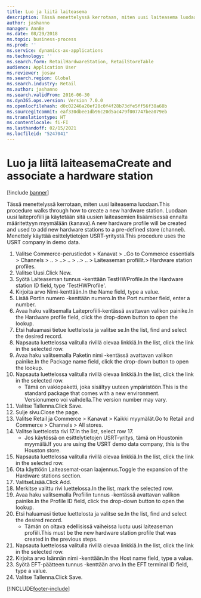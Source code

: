 ```yaml
---
title: Luo ja liitä laiteasema
description: Tässä menettelyssä kerrotaan, miten uusi laiteasema luodaan.
author: jashanno
manager: AnnBe
ms.date: 08/29/2018
ms.topic: business-process
ms.prod: ''
ms.service: dynamics-ax-applications
ms.technology: ''
ms.search.form: RetailHardwareStation, RetailStoreTable
audience: Application User
ms.reviewer: josaw
ms.search.region: Global
ms.search.industry: Retail
ms.author: jashanno
ms.search.validFrom: 2016-06-30
ms.dyn365.ops.version: Version 7.0.0
ms.openlocfilehash: d0c02246a20ef28c0f4f28b73dfe5ff56f38a68b
ms.sourcegitcommit: eaf330dbee1db96c20d5ac479f007747bea079eb
ms.translationtype: HT
ms.contentlocale: fi-FI
ms.lasthandoff: 02/15/2021
ms.locfileid: "5247041"
---
```

# <a name="create-and-associate-a-hardware-station"></a><span data-ttu-id="bc4ec-103">Luo ja liitä laiteasema</span><span class="sxs-lookup"><span data-stu-id="bc4ec-103">Create and associate a hardware station</span></span>

[!include [banner](../includes/banner.md)]

<span data-ttu-id="bc4ec-104">Tässä menettelyssä kerrotaan, miten uusi laiteasema luodaan.</span><span class="sxs-lookup"><span data-stu-id="bc4ec-104">This procedure walks through how to create a new hardware station.</span></span> <span data-ttu-id="bc4ec-105">Luodaan uusi laiteprofiili ja käytetään sitä uusien laiteasemien lisäämisessä ennalta määritettyyn myymälään (kanava).</span><span class="sxs-lookup"><span data-stu-id="bc4ec-105">A new hardware profile will be created and used to add new hardware stations to a pre-defined store (channel).</span></span> <span data-ttu-id="bc4ec-106">Menettely käyttää esittelytietojen USRT-yritystä.</span><span class="sxs-lookup"><span data-stu-id="bc4ec-106">This procedure uses the USRT company in demo data.</span></span>

1. <span data-ttu-id="bc4ec-107">Valitse Commerce-perustiedot > Kanavat > ..</span><span class="sxs-lookup"><span data-stu-id="bc4ec-107">Go to Commerce essentials > Channels > ..</span></span> <span data-ttu-id="bc4ec-108">> ..</span><span class="sxs-lookup"><span data-stu-id="bc4ec-108">> ..</span></span> <span data-ttu-id="bc4ec-109">> ..</span><span class="sxs-lookup"><span data-stu-id="bc4ec-109">> ..</span></span> <span data-ttu-id="bc4ec-110">> Laiteaseman profiilit.</span><span class="sxs-lookup"><span data-stu-id="bc4ec-110">> Hardware station profiles.</span></span>
2. <span data-ttu-id="bc4ec-111">Valitse Uusi.</span><span class="sxs-lookup"><span data-stu-id="bc4ec-111">Click New.</span></span>
3. <span data-ttu-id="bc4ec-112">Syötä Laiteaseman tunnus -kenttään TestHWProfile.</span><span class="sxs-lookup"><span data-stu-id="bc4ec-112">In the Hardware station ID field, type 'TestHWProfile'.</span></span>
4. <span data-ttu-id="bc4ec-113">Kirjoita arvo Nimi-kenttään.</span><span class="sxs-lookup"><span data-stu-id="bc4ec-113">In the Name field, type a value.</span></span>
5. <span data-ttu-id="bc4ec-114">Lisää Portin numero -kenttään numero.</span><span class="sxs-lookup"><span data-stu-id="bc4ec-114">In the Port number field, enter a number.</span></span>
6. <span data-ttu-id="bc4ec-115">Avaa haku valitsemalla Laiteprofiili-kentässä avattavan valikon painike.</span><span class="sxs-lookup"><span data-stu-id="bc4ec-115">In the Hardware profile field, click the drop-down button to open the lookup.</span></span>
7. <span data-ttu-id="bc4ec-116">Etsi haluamasi tietue luettelosta ja valitse se.</span><span class="sxs-lookup"><span data-stu-id="bc4ec-116">In the list, find and select the desired record.</span></span>
8. <span data-ttu-id="bc4ec-117">Napsauta luettelossa valitulla rivillä olevaa linkkiä.</span><span class="sxs-lookup"><span data-stu-id="bc4ec-117">In the list, click the link in the selected row.</span></span>
9. <span data-ttu-id="bc4ec-118">Avaa haku valitsemalla Paketin nimi -kentässä avattavan valikon painike.</span><span class="sxs-lookup"><span data-stu-id="bc4ec-118">In the Package name field, click the drop-down button to open the lookup.</span></span>
10. <span data-ttu-id="bc4ec-119">Napsauta luettelossa valitulla rivillä olevaa linkkiä.</span><span class="sxs-lookup"><span data-stu-id="bc4ec-119">In the list, click the link in the selected row.</span></span>
    * <span data-ttu-id="bc4ec-120">Tämä on vakiopaketti, joka sisältyy uuteen ympäristöön.</span><span class="sxs-lookup"><span data-stu-id="bc4ec-120">This is the standard package that comes with a new environment.</span></span> <span data-ttu-id="bc4ec-121">Versionumero voi vaihdella.</span><span class="sxs-lookup"><span data-stu-id="bc4ec-121">The version number may vary.</span></span>  
11. <span data-ttu-id="bc4ec-122">Valitse Tallenna.</span><span class="sxs-lookup"><span data-stu-id="bc4ec-122">Click Save.</span></span>
12. <span data-ttu-id="bc4ec-123">Sulje sivu.</span><span class="sxs-lookup"><span data-stu-id="bc4ec-123">Close the page.</span></span>
13. <span data-ttu-id="bc4ec-124">Valitse Retail ja Commerce > Kanavat > Kaikki myymälät.</span><span class="sxs-lookup"><span data-stu-id="bc4ec-124">Go to Retail and Commerce > Channels > All stores.</span></span>
14. <span data-ttu-id="bc4ec-125">Valitse luettelosta rivi 17.</span><span class="sxs-lookup"><span data-stu-id="bc4ec-125">In the list, select row 17.</span></span>
    * <span data-ttu-id="bc4ec-126">Jos käytössä on esittelytietojen USRT-yritys, tämä on Houstonin myymälä.</span><span class="sxs-lookup"><span data-stu-id="bc4ec-126">If you are using the USRT demo data company, this is the Houston store.</span></span>  
15. <span data-ttu-id="bc4ec-127">Napsauta luettelossa valitulla rivillä olevaa linkkiä.</span><span class="sxs-lookup"><span data-stu-id="bc4ec-127">In the list, click the link in the selected row.</span></span>
16. <span data-ttu-id="bc4ec-128">Ota käyttöön Laiteasemat-osan laajennus.</span><span class="sxs-lookup"><span data-stu-id="bc4ec-128">Toggle the expansion of the Hardware stations section.</span></span>
17. <span data-ttu-id="bc4ec-129">ValitseLisää.</span><span class="sxs-lookup"><span data-stu-id="bc4ec-129">Click Add.</span></span>
18. <span data-ttu-id="bc4ec-130">Merkitse valittu rivi luettelossa.</span><span class="sxs-lookup"><span data-stu-id="bc4ec-130">In the list, mark the selected row.</span></span>
19. <span data-ttu-id="bc4ec-131">Avaa haku valitsemalla Profiilin tunnus -kentässä avattavan valikon painike.</span><span class="sxs-lookup"><span data-stu-id="bc4ec-131">In the Profile ID field, click the drop-down button to open the lookup.</span></span>
20. <span data-ttu-id="bc4ec-132">Etsi haluamasi tietue luettelosta ja valitse se.</span><span class="sxs-lookup"><span data-stu-id="bc4ec-132">In the list, find and select the desired record.</span></span>
    * <span data-ttu-id="bc4ec-133">Tämän on oltava edellisissä vaiheissa luotu uusi laiteaseman profiili.</span><span class="sxs-lookup"><span data-stu-id="bc4ec-133">This must be the new hardware station profile that was created in the previous steps.</span></span>  
21. <span data-ttu-id="bc4ec-134">Napsauta luettelossa valitulla rivillä olevaa linkkiä.</span><span class="sxs-lookup"><span data-stu-id="bc4ec-134">In the list, click the link in the selected row.</span></span>
22. <span data-ttu-id="bc4ec-135">Kirjoita arvo Isännän nimi -kenttään.</span><span class="sxs-lookup"><span data-stu-id="bc4ec-135">In the Host name field, type a value.</span></span>
23. <span data-ttu-id="bc4ec-136">Syötä EFT-päätteen tunnus -kenttään arvo.</span><span class="sxs-lookup"><span data-stu-id="bc4ec-136">In the EFT terminal ID field, type a value.</span></span>
24. <span data-ttu-id="bc4ec-137">Valitse Tallenna.</span><span class="sxs-lookup"><span data-stu-id="bc4ec-137">Click Save.</span></span>



[!INCLUDE[footer-include](../../includes/footer-banner.md)]